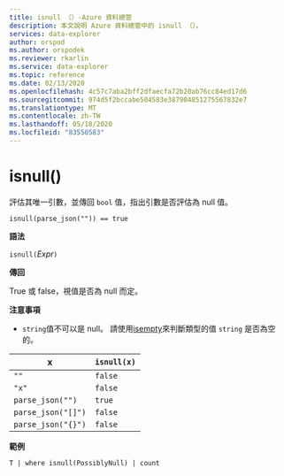 ```yaml
---
title: isnull （）-Azure 資料總管
description: 本文說明 Azure 資料總管中的 isnull （）。
services: data-explorer
author: orspod
ms.author: orspodek
ms.reviewer: rkarlin
ms.service: data-explorer
ms.topic: reference
ms.date: 02/13/2020
ms.openlocfilehash: 4c57c7aba2bff2dfaecfa72b20ab76cc84ed17d6
ms.sourcegitcommit: 974d5f2bccabe504583e387904851275567832e7
ms.translationtype: MT
ms.contentlocale: zh-TW
ms.lasthandoff: 05/18/2020
ms.locfileid: "83550583"
---
```

# <a name="isnull"></a>isnull()

評估其唯一引數，並傳回 `bool` 值，指出引數是否評估為 null 值。

```kusto
isnull(parse_json("")) == true
```

**語法**

`isnull(`*Expr*`)`

**傳回**

True 或 false，視值是否為 null 而定。

**注意事項**

* `string`值不可以是 null。 請使用[isempty](./isemptyfunction.md)來判斷類型的值 `string` 是否為空的。

|x                |`isnull(x)`|
|-----------------|-----------|
|`""`             |`false`    |
|`"x"`            |`false`    |
|`parse_json("")`  |`true`     |
|`parse_json("[]")`|`false`    |
|`parse_json("{}")`|`false`    |

**範例**

```kusto
T | where isnull(PossiblyNull) | count
```